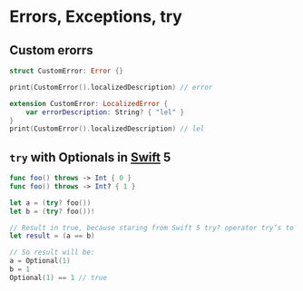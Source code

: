 # Errors, Exceptions, try

## Custom erorrs

```swift
struct CustomError: Error {}

print(CustomError().localizedDescription) // error

extension CustomError: LocalizedError {
    var errorDescription: String? { "lel" }
}
print(CustomError().localizedDescription) // lel
```

## `try` with Optionals in [Swift](Swift.md) 5

```swift
func foo() throws -> Int { 0 }
func foo() throws -> Int? { 1 }

let a = (try? foo())
let b = (try? foo())!

// Result in true, because staring from Swift 5 try? operator try’s to make optional nesting is less as possible (lowest bound starts from 1)
let result = (a == b)

// So result will be:
a = Optional(1)
b = 1
Optional(1) == 1 // true
```